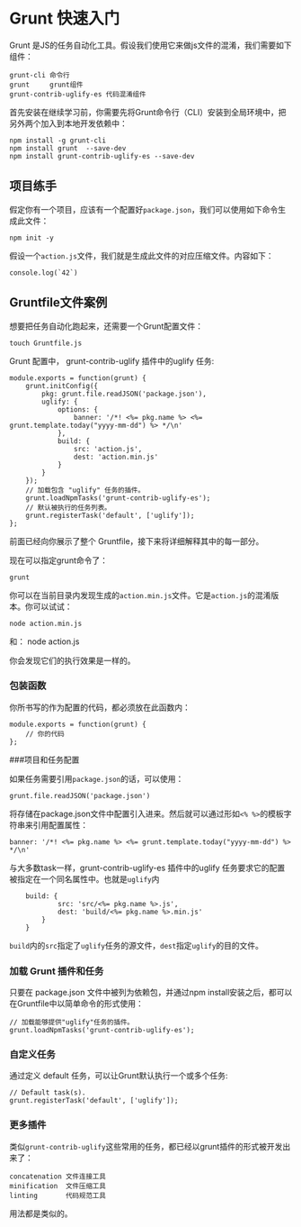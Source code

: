 # Grunt 快速入门

Grunt 是JS的任务自动化工具。假设我们使用它来做js文件的混淆，我们需要如下组件：

    grunt-cli 命令行
    grunt     grunt组件
    grunt-contrib-uglify-es 代码混淆组件

首先安装在继续学习前，你需要先将Grunt命令行（CLI）安装到全局环境中，把另外两个加入到本地开发依赖中：

    npm install -g grunt-cli
    npm install grunt  --save-dev
    npm install grunt-contrib-uglify-es --save-dev

## 项目练手

假定你有一个项目，应该有一个配置好`package.json`，我们可以使用如下命令生成此文件：

    npm init -y

假设一个`action.js`文件，我们就是生成此文件的对应压缩文件。内容如下：

    console.log(`42`)

## Gruntfile文件案例

想要把任务自动化跑起来，还需要一个Grunt配置文件：

    touch Gruntfile.js

Grunt 配置中， grunt-contrib-uglify 插件中的uglify 任务:

    module.exports = function(grunt) {
        grunt.initConfig({
            pkg: grunt.file.readJSON('package.json'),
            uglify: {
                options: {
                    banner: '/*! <%= pkg.name %> <%= grunt.template.today("yyyy-mm-dd") %> */\n'
                },
                build: {
                    src: 'action.js',
                    dest: 'action.min.js'
                }
            }
        });
        // 加载包含 "uglify" 任务的插件。
        grunt.loadNpmTasks('grunt-contrib-uglify-es');
        // 默认被执行的任务列表。
        grunt.registerTask('default', ['uglify']);
    };

前面已经向你展示了整个 Gruntfile，接下来将详细解释其中的每一部分。

现在可以指定grunt命令了：

    grunt

你可以在当前目录内发现生成的`action.min.js`文件。它是`action.js`的混淆版本。你可以试试：

    node action.min.js
和：
    node action.js

你会发现它们的执行效果是一样的。


### 包装函数

你所书写的作为配置的代码，都必须放在此函数内：

    module.exports = function(grunt) {
        // 你的代码
    };

###项目和任务配置

如果任务需要引用`package.json`的话，可以使用：

    grunt.file.readJSON('package.json')

将存储在package.json文件中配置引入进来。然后就可以通过形如`<% %>`的模板字符串来引用配置属性：

    banner: '/*! <%= pkg.name %> <%= grunt.template.today("yyyy-mm-dd") %> */\n'

与大多数task一样，grunt-contrib-uglify-es 插件中的uglify 任务要求它的配置被指定在一个同名属性中。也就是`uglify`内

        build: {
                src: 'src/<%= pkg.name %>.js',
                dest: 'build/<%= pkg.name %>.min.js'
            }
        }
`build`内的`src`指定了`uglify`任务的源文件，`dest`指定`uglify`的目的文件。

### 加载 Grunt 插件和任务

只要在 package.json 文件中被列为依赖包，并通过npm install安装之后，都可以在Gruntfile中以简单命令的形式使用：

    // 加载能够提供"uglify"任务的插件。
    grunt.loadNpmTasks('grunt-contrib-uglify-es');


### 自定义任务

通过定义 default 任务，可以让Grunt默认执行一个或多个任务:

    // Default task(s).
    grunt.registerTask('default', ['uglify']);


### 更多插件

类似`grunt-contrib-uglify`这些常用的任务，都已经以grunt插件的形式被开发出来了：

    concatenation 文件连接工具
    minification  文件压缩工具
    linting       代码规范工具

用法都是类似的。

